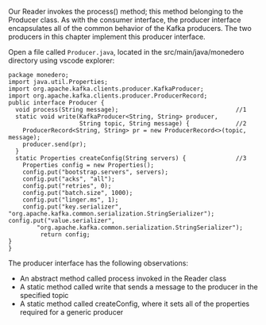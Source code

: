 Our Reader invokes the process() method; this method belonging to the Producer class. As with the consumer interface, the producer interface encapsulates all of the common behavior of the Kafka producers. The two producers in this chapter implement this producer interface.

Open a file called `Producer.java`, located in the src/main/java/monedero directory using vscode explorer:

```
package monedero;
import java.util.Properties;
import org.apache.kafka.clients.producer.KafkaProducer;
import org.apache.kafka.clients.producer.ProducerRecord;
public interface Producer {
  void process(String message);                                 //1
  static void write(KafkaProducer<String, String> producer,
                    String topic, String message) {             //2
    ProducerRecord<String, String> pr = new ProducerRecord<>(topic, message);
    producer.send(pr);
  }
  static Properties createConfig(String servers) {              //3
    Properties config = new Properties();
    config.put("bootstrap.servers", servers);
    config.put("acks", "all");
    config.put("retries", 0);
    config.put("batch.size", 1000);
    config.put("linger.ms", 1);
    config.put("key.serializer",
"org.apache.kafka.common.serialization.StringSerializer");
config.put("value.serializer",
        "org.apache.kafka.common.serialization.StringSerializer"); 
         return config;
}
}
```

The producer interface has the following observations:

- An abstract method called process invoked in the Reader class
- A static method called write that sends a message to the producer in the specified topic
- A static method called createConfig, where it sets all of the properties required for a generic producer